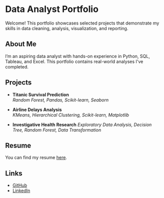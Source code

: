 # Data Analyst Portfolio

Welcome! This portfolio showcases selected projects that demonstrate my skills in data cleaning, analysis, visualization, and reporting.

## About Me
I’m an aspiring data analyst with hands-on experience in Python, SQL, Tableau, and Excel. This portfolio contains real-world analyses I've completed.

## Projects
- **Titanic Survival Prediction**  
  *Random Forest, Pandas, Scikit-learn, Seaborn*
  
- **Airline Delays Analysis**  
  *KMeans, Hierarchical Clustering, Scikit-learn, Matplotlib*

- **Investigative Health Research**
  *Exploratory Data Analysis, Decision Tree, Random Forest, Data Transformation*

## Resume
You can find my resume [here](./resume.pdf).

## Links
- [GitHub](https://github.com/ben-phillips-5227)
- [LinkedIn](https://www.linkedin.com/in/benphillips5227/)
